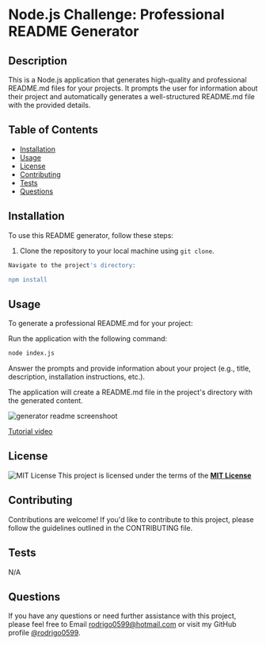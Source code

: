 # Node.js Challenge: Professional README Generator

## Description
This is a Node.js application that generates high-quality and professional README.md files for your projects. It prompts the user for information about their project and automatically generates a well-structured README.md file with the provided details.

## Table of Contents
- [Installation](#installation)
- [Usage](#usage)
- [License](#license)
- [Contributing](#contributing)
- [Tests](#tests)
- [Questions](#questions)

## Installation
To use this README generator, follow these steps:

1. Clone the repository to your local machine using `git clone`.

```bash
Navigate to the project's directory:

npm install 
```
## Usage
To generate a professional README.md for your project:

Run the application with the following command:
```bash
node index.js
```
Answer the prompts and provide information about your project (e.g., title, description, installation instructions, etc.).

The application will create a README.md file in the project's directory with the generated content.

![generator readme screenshoot](https://github.com/rodrigo0599/README.Generator/assets/137252960/a968f7fa-ad94-464a-b2ba-0711f48fe3bf)

[Tutorial video](https://github.com/rodrigo0599/README.Generator/assets/137252960/bdf2ddd9-b9fb-4b0e-b2bf-27b4d9f7bd43)

## License
![MIT License](https://img.shields.io/badge/License-MIT-yellow.svg)
This project is licensed under the terms of the **[MIT License](https://opensource.org/licenses/MIT)**

## Contributing
Contributions are welcome! If you'd like to contribute to this project, please follow the guidelines outlined in the CONTRIBUTING file.

## Tests
N/A

## Questions
If you have any questions or need further assistance with this project, please feel free to Email [rodrigo0599@hotmail.com](rodrigo0599@hotmail.com) or visit my GitHub profile [@rodrigo0599](https://github.com/rodrigo0599).
